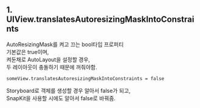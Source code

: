 ## 1. UIView.translatesAutoresizingMaskIntoConstraints

AutoResizingMask를 켜고 끄는 bool타입 프로퍼티  
기본값은 true이며,  
켜둔채로 AutoLayout을 설정할 경우,  
두 레이아웃이 충돌하기 때문에 꺼줘야함.  
~~~
someView.translatesAutoresizingMaskIntoConstraints = false
~~~
  
Storyboard로 객체를 생성할 경우 알아서 false가 되고,  
SnapKit을 사용할 시에도 알아서 false로 바꿔줌.
